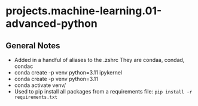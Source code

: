 # projects.machine-learning.01-advanced-python

## General Notes

- Added in a handful of aliases to the .zshrc They are condaa, condad, condac
- conda create -p venv python=3.11 ipykernel
- conda create -p venv python=3.11
- conda activate venv/
- Used to pip install all packages from a requirements file: `pip install -r requirements.txt`

